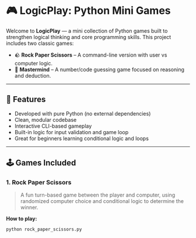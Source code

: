 # 🎮 LogicPlay: Python Mini Games

Welcome to **LogicPlay** — a mini collection of Python games built to strengthen logical thinking and core programming skills. This project includes two classic games:

- 🪨 **Rock Paper Scissors** – A command-line version with user vs computer logic.
- 🧠 **Mastermind** – A number/code guessing game focused on reasoning and deduction.

---

## 🚀 Features

- Developed with pure Python (no external dependencies)
- Clean, modular codebase
- Interactive CLI-based gameplay
- Built-in logic for input validation and game loop
- Great for beginners learning conditional logic and loops

---

## 🕹️ Games Included

### 1. Rock Paper Scissors
> A fun turn-based game between the player and computer, using randomized computer choice and conditional logic to determine the winner.

**How to play:**
```bash
python rock_paper_scissors.py

